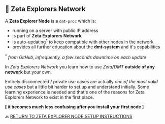 ## 🐠 Zeta Explorers Network

A **Zeta Explorer Node** is a `dmt-proc` which is:

- running on a server with public IP address
- is part of **Zeta Explorers Network**
- is auto-updating<sup>*</sup> to keep compatible with other nodes in the network
- provides all further education about the **dmt-system** and it's capabilities

<sup>*</sup> <i>from GitHub, infrequently, a few seconds downtime on each update</i>

In *Zeta Explorers Network* you learn how to use *Zeta/DMT* **outside of any network** but your own.

Entirely disconnected / private use cases are actually *one of the most valid use cases* but a little bit harder to set up and understand initially. Some learning experience is needed and that's one of the reasons for Zeta Explorers Network to exist in the first place.

**[ it becomes much less confusing after you install your first node ]**

🔙 [RETURN TO ZETA EXPLORER NODE SETUP INSTRUCTIONS](../README.md)
